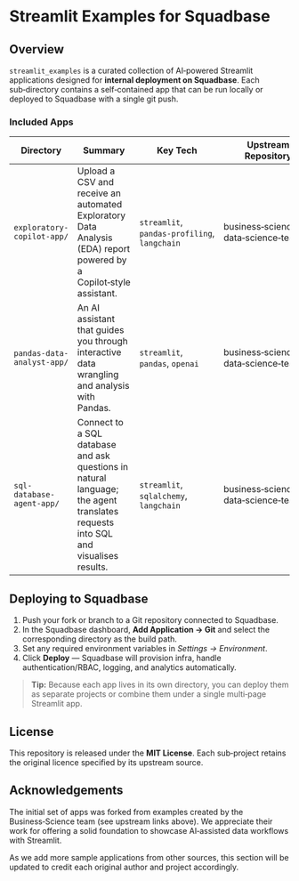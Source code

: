 # Streamlit Examples for Squadbase

## Overview

`streamlit_examples` is a curated collection of AI‑powered Streamlit applications designed for **internal deployment on Squadbase**.
Each sub‑directory contains a self‑contained app that can be run locally or deployed to Squadbase with a single git push.

### Included Apps

| Directory                  | Summary                                                                                                                         | Key Tech                                     | Upstream Repository                   |
| -------------------------- | ------------------------------------------------------------------------------------------------------------------------------- | -------------------------------------------- | ------------------------------------- |
| `exploratory-copilot-app/` | Upload a CSV and receive an automated Exploratory Data Analysis (EDA) report powered by a Copilot‑style assistant.              | `streamlit`, `pandas‑profiling`, `langchain` | business‑science/ai-data‑science‑team |
| `pandas-data-analyst-app/` | An AI assistant that guides you through interactive data wrangling and analysis with Pandas.                                    | `streamlit`, `pandas`, `openai`              | business‑science/ai-data‑science‑team |
| `sql-database-agent-app/`  | Connect to a SQL database and ask questions in natural language; the agent translates requests into SQL and visualises results. | `streamlit`, `sqlalchemy`, `langchain`       | business‑science/ai-data‑science‑team |

## Deploying to Squadbase

1. Push your fork or branch to a Git repository connected to Squadbase.
2. In the Squadbase dashboard, **Add Application → Git** and select the corresponding directory as the build path.
3. Set any required environment variables in _Settings → Environment_.
4. Click **Deploy** — Squadbase will provision infra, handle authentication/RBAC, logging, and analytics automatically.

> **Tip:** Because each app lives in its own directory, you can deploy them as separate projects or combine them under a single multi‑page Streamlit app.

## License

This repository is released under the **MIT License**.
Each sub‑project retains the original licence specified by its upstream source.

## Acknowledgements

The initial set of apps was forked from examples created by the Business‑Science team (see upstream links above). We appreciate their work for offering a solid foundation to showcase AI‑assisted data workflows with Streamlit.

As we add more sample applications from other sources, this section will be updated to credit each original author and project accordingly.
